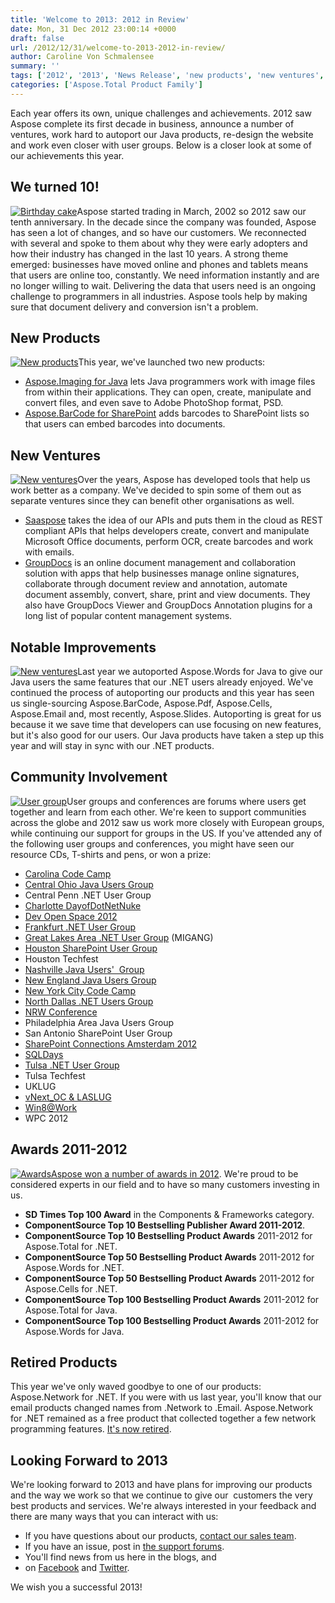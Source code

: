 ```yaml
---
title: 'Welcome to 2013: 2012 in Review'
date: Mon, 31 Dec 2012 23:00:14 +0000
draft: false
url: /2012/12/31/welcome-to-2013-2012-in-review/
author: Caroline Von Schmalensee
summary: ''
tags: ['2012', '2013', 'News Release', 'new products', 'new ventures', 'new year', 'retired products', 'user groups']
categories: ['Aspose.Total Product Family']
---
```


Each year offers its own, unique challenges and achievements. 2012 saw Aspose complete its first decade in business, announce a number of ventures, work hard to autoport our Java products, re-design the website and work even closer with user groups. Below is a closer look at some of our achievements this year.

## We turned 10!

[![Birthday cake][1]](https://blog.aspose.com/wp-content/uploads/sites/2/2012/11/birthday.png)Aspose started trading in March, 2002 so 2012 saw our tenth anniversary. In the decade since the company was founded, Aspose has seen a lot of changes, and so have our customers. We reconnected with several and spoke to them about why they were early adopters and how their industry has changed in the last 10 years. A strong theme emerged: businesses have moved online and phones and tablets means that users are online too, constantly. We need information instantly and are no longer willing to wait. Delivering the data that users need is an ongoing challenge to programmers in all industries. Aspose tools help by making sure that document delivery and conversion isn't a problem.

## New Products

[![New products][2]](https://blog.aspose.com/wp-content/uploads/sites/2/2012/11/new.png)This year, we've launched two new products:

*   [Aspose.Imaging for Java][3] lets Java programmers work with image files from within their applications. They can open, create, manipulate and convert files, and even save to Adobe PhotoShop format, PSD.
*   [Aspose.BarCode for SharePoint][4] adds barcodes to SharePoint lists so that users can embed barcodes into documents.

## New Ventures

[![New ventures][5]](https://blog.aspose.com/wp-content/uploads/sites/2/2012/11/ventures.png)Over the years, Aspose has developed tools that help us work better as a company. We've decided to spin some of them out as separate ventures since they can benefit other organisations as well.

*   [Saaspose][6] takes the idea of our APIs and puts them in the cloud as REST compliant APIs that helps developers create, convert and manipulate Microsoft Office documents, perform OCR, create barcodes and work with emails.
*   [GroupDocs][7] is an online document management and collaboration solution with apps that help businesses manage online signatures, collaborate through document review and annotation, automate document assembly, convert, share, print and view documents. They also have GroupDocs Viewer and GroupDocs Annotation plugins for a long list of popular content management systems.

## Notable Improvements

[![New ventures][8]](https://blog.aspose.com/wp-content/uploads/sites/2/2012/11/improvements.png)Last year we autoported Aspose.Words for Java to give our Java users the same features that our .NET users already enjoyed. We've continued the process of autoporting our products and this year has seen us single-sourcing Aspose.BarCode, Aspose.Pdf, Aspose.Cells, Aspose.Email and, most recently, Aspose.Slides. Autoporting is great for us because it we save time that developers can use focusing on new features, but it's also good for our users. Our Java products have taken a step up this year and will stay in sync with our .NET products.

## Community Involvement

[![User group][9]](https://blog.aspose.com/wp-content/uploads/sites/2/2012/11/user-group.png)User groups and conferences are forums where users get together and learn from each other. We're keen to support communities across the globe and 2012 saw us work more closely with European groups, while continuing our support for groups in the US. If you've attended any of the following user groups and conferences, you might have seen our resource CDs, T-shirts and pens, or won a prize:

*   [Carolina Code Camp][10]
*   [Central Ohio Java Users Group][11]
*   Central Penn .NET User Group
*   [Charlotte DayofDotNetNuke][12]
*   [Dev Open Space 2012][13]
*   [Frankfurt .NET User Group][14]
*   [Great Lakes Area .NET User Group][15] (MIGANG)
*   [Houston SharePoint User Group][16]
*   Houston Techfest
*   [Nashville Java Users'  Group][17]
*   [New England Java Users Group][18]
*   [New York City Code Camp][19]
*   [North Dallas .NET Users Group][20]
*   [NRW Conference][21]
*   Philadelphia Area Java Users Group
*   San Antonio SharePoint User Group
*   [SharePoint Connections Amsterdam 2012][22]
*   [SQLDays][23]
*   [Tulsa .NET User Group][24]
*   Tulsa Techfest
*   UKLUG
*   [vNext\_OC & LASLUG][25]
*   [Win8@Work][26]
*   WPC 2012

## Awards 2011-2012

[![Awards][27]](https://blog.aspose.com/wp-content/uploads/sites/2/2012/11/awards.png)[Aspose won a number of awards in 2012][28]. We're proud to be considered experts in our field and to have so many customers investing in us.

*   **SD Times Top 100 Award** in the Components & Frameworks category.
*   **ComponentSource **Top 10 Bestselling Publisher Award** 2011-2012**.
*   **ComponentSource Top 10 Bestselling Product Awards** 2011-2012 for Aspose.Total for .NET.
*   **ComponentSource Top 50 Bestselling Product Awards** 2011-2012 for Aspose.Words for .NET.
*   **ComponentSource Top 50 Bestselling Product Awards** 2011-2012 for Aspose.Cells for .NET.
*   **ComponentSource Top 100 Bestselling Product Awards** 2011-2012 for Aspose.Total for Java.
*   **ComponentSource Top 100 Bestselling Product Awards** 2011-2012 for Aspose.Words for Java.

## Retired Products

This year we've only waved goodbye to one of our products: Aspose.Network for .NET. If you were with us last year, you'll know that our email products changed names from .Network to .Email. Aspose.Network for .NET remained as a free product that collected together a few network programming features. [It's now retired][29].

## Looking Forward to 2013

We're looking forward to 2013 and have plans for improving our products and the way we work so that we continue to give our  customers the very best products and services. We're always interested in your feedback and there are many ways that you can interact with us:

*   If you have questions about our products, [contact our sales team][30].
*   If you have an issue, post in [the support forums][31].
*   You'll find news from us here in the blogs, and
*   on [Facebook][32] and [Twitter][33].

We wish you a successful 2013!




[1]: https://blog.aspose.com/wp-content/uploads/sites/2/2012/11/birthday.png "Birthday cake"
[2]: https://blog.aspose.com/wp-content/uploads/sites/2/2012/11/new.png "New products"
[3]: http://www.aspose.com/categories/java-components/aspose.imaging-for-java/default.aspx
[4]: http://www.aspose.com/categories/sharepoint-components/Aspose.BarCode-for-SharePoint/default.aspx
[5]: https://blog.aspose.com/wp-content/uploads/sites/2/2012/11/ventures.png "New ventures"
[6]: http://saaspose.com/
[7]: http://groupdocs.com/
[8]: https://blog.aspose.com/wp-content/uploads/sites/2/2012/11/improvements.png "New ventures"
[9]: https://blog.aspose.com/wp-content/uploads/sites/2/2012/11/user-group.png "User group"
[10]: http://codecamp.developersguild.org/
[11]: http://www.cojug.org/
[12]: http://www.qcdug.com/
[13]: http://devopenspace.de/2012/
[14]: http://www.dotnet-ug-frankfurt.de/
[15]: http://migang.org/
[16]: http://h-spug.org
[17]: http://nashvillejug.posterous.com/
[18]: http://www.nejug.org/
[19]: http://www.codecampnyc.org/
[20]: http://northdallas.net/
[21]: http://www.nrwconf.de/de
[22]: http://www.nccomms-events.com/spc2012/
[23]: http://sql-konferenz.de/Default.aspx
[24]: https://facebook.com/TulsaDevelopersAssociation/
[25]: http://www.vnext.org/
[26]: https://downloads.aspose.com/
[27]: https://blog.aspose.com/wp-content/uploads/sites/2/2012/11/awards.png "Awards"
[28]: https://www.aspose.com/
[29]: http://www.aspose.com/corporate/purchase/policies/discontinued-products.aspx
[30]: https://purchase.aspose.com/temporary-license
[31]: http://www.aspose.com/community/forums/default.aspx
[32]: http://www.facebook.com/pages/Aspose/21217093093
[33]: https://twitter.com/aspose




